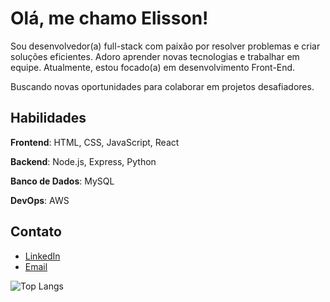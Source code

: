 # Olá, me chamo Elisson!

Sou desenvolvedor(a) full-stack com paixão por resolver problemas e criar soluções eficientes. Adoro aprender novas tecnologias e trabalhar em equipe. Atualmente, estou focado(a) em desenvolvimento Front-End.

Buscando novas oportunidades para colaborar em projetos desafiadores.

## Habilidades
**Frontend**: HTML, CSS, JavaScript, React

**Backend**: Node.js, Express, Python

**Banco de Dados**: MySQL

**DevOps**: AWS

## Contato

- [LinkedIn](https://www.linkedin.com/in/elissonvictor/)
- [Email](contato.elissonvictor@gmail.com)

![Top Langs](https://github-readme-stats.vercel.app/api/top-langs/?username=elishowbr&layout=compact)

